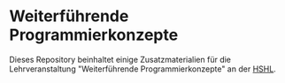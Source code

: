# Weiterführende Programmierkonzepte

Dieses Repository beinhaltet einige Zusatzmaterialien für die Lehrveranstaltung "Weiterführende Programmierkonzepte" an der [HSHL](https://www.hshl.de/).
